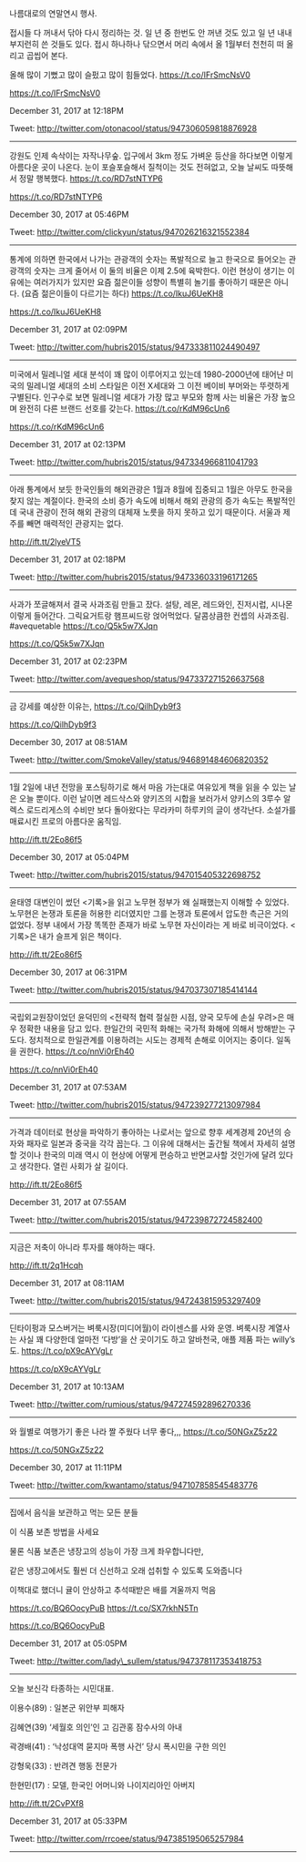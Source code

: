 

나름대로의 연말연시 행사.

접시들 다 꺼내서 닦아 다시 정리하는 것. 일 년 중 한번도 안 꺼낸 것도 있고 일 년 내내 부지런히 쓴 것들도 있다. 접시 하나하나 닦으면서 머리 속에서 올 1월부터 천천히 떠 올리고 곱씹어 본다. 

올해 많이 기뻤고 많이 슬펐고 많이 힘들었다. https://t.co/IFrSmcNsV0

https://t.co/IFrSmcNsV0

December 31, 2017 at 12:18PM

Tweet: http://twitter.com/otonacool/status/947306059818876928

----------------------------------



강원도 인제 속삭이는 자작나무숲. 입구에서 3km 정도 가벼운 등산을 하다보면 이렇게 아름다운 곳이 나온다. 눈이 포슬포슬해서 질척이는 것도 전혀없고, 오늘 날씨도 따뜻해서 정말 행복했다. https://t.co/RD7stNTYP6

https://t.co/RD7stNTYP6

December 30, 2017 at 05:46PM

Tweet: http://twitter.com/clickyun/status/947026216321552384

----------------------------------



통계에 의하면 한국에서 나가는 관광객의 숫자는 폭발적으로 늘고 한국으로 들어오는 관광객의 숫자는 크게 줄어서 이 둘의 비율은 이제 2.5에 육박한다. 이런 현상이 생기는 이유에는 여러가지가 있지만 요즘 젊은이들 성향이 특별히 놀기를 좋아하기 때문은 아니다. \(요즘 젊은이들이 다르기는 하다\) https://t.co/IkuJ6UeKH8

https://t.co/IkuJ6UeKH8

December 31, 2017 at 02:09PM

Tweet: http://twitter.com/hubris2015/status/947333811024490497

----------------------------------



미국에서 밀레니얼 세대 분석이 꽤 많이 이루어지고 있는데 1980-2000년에 태어난 미국의 밀레니얼 세대의 소비 스타일은 이전 X세대와 그 이전 베이비 부머와는 뚜렷하게 구별된다. 인구수로 보면 밀레니얼 세대가 가장 많고 부모와 함께 사는 비율은 가장 높으며 완전히 다른 브랜드 선호를 갖는다. https://t.co/rKdM96cUn6

https://t.co/rKdM96cUn6

December 31, 2017 at 02:13PM

Tweet: http://twitter.com/hubris2015/status/947334966811041793

----------------------------------



아래 통계에서 보듯 한국인들의 해외관광은 1월과 8월에 집중되고 1월은 아무도 한국을 찾지 않는 계절이다. 한국의 소비 증가 속도에 비해서 해외 관광의 증가 속도는 폭발적인데 국내 관광이 전혀 해외 관광의 대체재 노릇을 하지 못하고 있기 때문이다. 서울과 제주를 빼면 매력적인 관광지는 없다.

http://ift.tt/2lyeVT5

December 31, 2017 at 02:18PM

Tweet: http://twitter.com/hubris2015/status/947336033196171265

----------------------------------



사과가 쪼글해져서 결국 사과조림 만들고 잤다. 설탕, 레몬, 레드와인, 진저시럽, 시나몬 이렇게 들어간다. 그릭요거트랑 햄프씨드랑 얹어먹었다. 달콤상큼한 컨셉의 사과조림. \#avequetable https://t.co/Q5k5w7XJqn

https://t.co/Q5k5w7XJqn

December 31, 2017 at 02:23PM

Tweet: http://twitter.com/avequeshop/status/947337271526637568

----------------------------------



금 강세를 예상한 이유는, https://t.co/QilhDyb9f3

https://t.co/QilhDyb9f3

December 30, 2017 at 08:51AM

Tweet: http://twitter.com/SmokeValley/status/946891484606820352

----------------------------------



1월 2일에 내년 전망을 포스팅하기로 해서 마음 가는대로 여유있게 책을 읽을 수 있는 날은 오늘 뿐이다. 이런 날이면 레드삭스와 양키즈의 시합을 보러가서 양키스의 3루수 알렉스 로드리게스의 수비만 보다 돌아왔다는 무라카미 하루키의 글이 생각난다. 소설가를 매료시킨 프로의 아름다운 움직임.

http://ift.tt/2Eo86f5

December 30, 2017 at 05:04PM

Tweet: http://twitter.com/hubris2015/status/947015405322698752

----------------------------------



윤태영 대변인이 썼던 &lt;기록&gt;을 읽고 노무현 정부가 왜 실패했는지 이해할 수 있었다. 노무현은 논쟁과 토론을 허용한 리더였지만 그를 논쟁과 토론에서 압도한 측근은 거의 없었다. 정부 내에서 가장 똑똑한 존재가 바로 노무현 자신이라는 게 바로 비극이었다. &lt;기록&gt;은 내가 슬프게 읽은 책이다.

http://ift.tt/2Eo86f5

December 30, 2017 at 06:31PM

Tweet: http://twitter.com/hubris2015/status/947037307185414144

----------------------------------



국립외교원장이었던 윤덕민의 &lt;전략적 협력 절실한 시점, 양국 모두에 손실 우려&gt;은 매우 정확한 내용을 담고 있다. 한일간의 국민적 화해는 국가적 화해에 의해서 방해받는 구도다. 정치적으로 한일관계를 이용하려는 시도는 경제적 손해로 이어지는 중이다. 일독을 권한다. https://t.co/nnVi0rEh40

https://t.co/nnVi0rEh40

December 31, 2017 at 07:53AM

Tweet: http://twitter.com/hubris2015/status/947239277213097984

----------------------------------



가격과 데이터로 현상을 파악하기 좋아하는 나로서는 앞으로 향후 세계경제 20년의 승자와 패자로 일본과 중국을 각각 꼽는다. 그 이유에 대해서는 출간될 책에서 자세히 설명할 것이나 한국의 미래 역시 이 현상에 어떻게 편승하고 반면교사할 것인가에 달려 있다고 생각한다. 열린 사회가 살 길이다.

http://ift.tt/2Eo86f5

December 31, 2017 at 07:55AM

Tweet: http://twitter.com/hubris2015/status/947239872724582400

----------------------------------



지금은 저축이 아니라 투자를 해야하는 때다.

http://ift.tt/2q1Hcqh

December 31, 2017 at 08:11AM

Tweet: http://twitter.com/hubris2015/status/947243815953297409

----------------------------------



딘타이펑과 모스버거는 벼룩시장\(미디어월\)이 라이센스를 사와 운영. 벼룩시장 계열사는 사실 꽤 다양한데 얼마전 ‘다방’을 산 곳이기도 하고 알바천국, 애플 제품 파는 willy’s도. https://t.co/pX9cAYVgLr

https://t.co/pX9cAYVgLr

December 31, 2017 at 10:13AM

Tweet: http://twitter.com/rumious/status/947274592896270336

----------------------------------



와 월별로 여행가기 좋은 나라 짤 주웠다 너무 좋다,,, https://t.co/50NGxZ5z22

https://t.co/50NGxZ5z22

December 30, 2017 at 11:11PM

Tweet: http://twitter.com/kwantamo/status/947107858545483776

----------------------------------



집에서 음식을 보관하고 먹는 모든 분들

이 식품 보존 방법을 사세요

물론 식품 보존은 냉장고의 성능이 가장 크게 좌우합니다만,

같은 냉장고에서도 훨씬 더 신선하고 오래 섭취할 수 있도록 도와줍니다

이책대로 했더니 귤이 안상하고 추석때받은 배를 겨울까지 먹음

https://t.co/BQ6OocyPuB https://t.co/SX7rkhN5Tn

https://t.co/BQ6OocyPuB

December 31, 2017 at 05:05PM

Tweet: http://twitter.com/lady\_sullem/status/947378117353418753

----------------------------------



오늘 보신각 타종하는 시민대표.



이용수\(89\) : 일본군 위안부 피해자

김혜연\(39\) ‘세월호 의인’인 고 김관홍 잠수사의 아내

곽경배\(41\) :  ‘낙성대역 묻지마 폭행 사건’ 당시 폭시민을 구한 의인

강형욱\(33\) :  반려견 행동 전문가

한현민\(17\) : 모델, 한국인 어머니와 나이지리아인 아버지

http://ift.tt/2CvPXf8

December 31, 2017 at 05:33PM

Tweet: http://twitter.com/rrcoee/status/947385195065257984

----------------------------------



